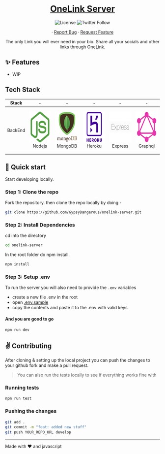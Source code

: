 <br />
<p align="center">
  <a href="#">
    <h1 align="center">OneLink Server</h1>
  </a>

  <p align="center">
    <img alt="License" src="https://img.shields.io/github/license/GypsyDangerous/onelink-server?style=for-the-badge" />
    <img alt="Twitter Follow" src="https://img.shields.io/twitter/follow/snyderling_?style=for-the-badge" />
  </p>

  <p align="center">
    <!-- <a href="https://bugvilla.herokuapp.com">View Demo</a> -->
    ·
    <a href="https://github.com/GypsyDangerous/onelink-server/issues">Report Bug</a>
    ·
    <a href="https://github.com/GypsyDangerous/onelink-server/issues">Request Feature</a>
  </p>
</p>

<p align="center">The only Link you will ever need in your bio. Share all your socials and other links through OneLink.</p>

## ✨ Features

-   WIP

## Tech Stack

| Stack   | -                                                                                                | -                                                                                                 | -                                                                                                | -                                                                                                  | -                                                                                                  |
| ------- | ------------------------------------------------------------------------------------------------ | ------------------------------------------------------------------------------------------------- | ------------------------------------------------------------------------------------------------ | -------------------------------------------------------------------------------------------------- | -------------------------------------------------------------------------------------------------- |
| BackEnd | <p align="center"><img src="./assets/nodejs_logo.png" width="100" height="100"> <br />Nodejs</p> | <p align="center"><img src="./assets/mongo_logo2.png" width="100" height="100"> <br />MongoDB</p> | <p align="center"><img src="./assets/heroku_logo.png" width="100" height="100"> <br />Heroku</p> | <p align="center"><img src="./assets/express_logo.png" width="100" height="100"> <br />Express</p> | <p align="center"><img src="./assets/graphql_logo.png" width="100" height="100"> <br />Graphql</p> |

## :rocket: Quick start

Start developing locally.

### Step 1: Clone the repo

Fork the repository. then clone the repo locally by doing -

```sh
git clone https://github.com/GypsyDangerous/onelink-server.git
```

### Step 2: Install Dependencies

cd into the directory

```sh
cd onelink-server
```

In the root folder do npm install.

```sh
npm install
```

### Step 3: Setup .env

To run the server you will also need to provide the `.env` variables

-   create a new file .env in the root
-   open [.env.sample](./.env.sample)
-   copy the contents and paste it to the .env with valid keys

#### And you are good to go

```sh
npm run dev
```
<!-- 
## :open_file_folder: What's inside?

A quick look at the folder structure of this project.

    .
    ├── client
    |   ├─cypress
    |   ├─public
    │   └─src
    │     ├───@bug-ui
    │     ├───assets
    │     ├───components
    │     ├───hooks
    │     ├───pages
    │     ├───store
    │     ├───styles
    │     ├───utils
    │     └───__tests__
    └── server
        │
        ├───controllers
        ├───middleware
        ├───models
        ├───routes
        ├───tests
        └───utils

 -->
## :v: Contributing

After cloning & setting up the local project you can push the changes to your github fork and make a pull request.

> You can also run the tests locally to see if everything works fine with

### Running tests

```bash
npm run test
```

### Pushing the changes

```bash
git add .
git commit -m "feat: added new stuff"
git push YOUR_REPO_URL develop
```

---

Made with :heart: and javascript
